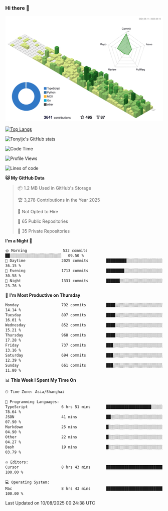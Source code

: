 ### Hi there 👋

![](./profile-3d-contrib/profile-green-animate.svg)

 

[![Top Langs](https://github-readme-stats.vercel.app/api/top-langs/?username=tonyljx)](https://github.com/anuraghazra/github-readme-stats)

![Tonyljx's GitHub stats](https://github-readme-stats.vercel.app/api?username=tonyljx&theme=default&show_icons=true)

 

<!--START_SECTION:waka-->
![Code Time](http://img.shields.io/badge/Code%20Time-1%2C403%20hrs-blue)

![Profile Views](http://img.shields.io/badge/Profile%20Views-0-blue)

![Lines of code](https://img.shields.io/badge/From%20Hello%20World%20I%27ve%20Written-2.3%20million%20lines%20of%20code-blue)

**🐱 My GitHub Data** 

> 📦 1.2 MB Used in GitHub's Storage 
 > 
> 🏆 3,278 Contributions in the Year 2025
 > 
> 🚫 Not Opted to Hire
 > 
> 📜 65 Public Repositories 
 > 
> 🔑 35 Private Repositories 
 > 
**I'm a Night 🦉** 

```text
🌞 Morning                532 commits         ██░░░░░░░░░░░░░░░░░░░░░░░   09.50 % 
🌆 Daytime                2025 commits        █████████░░░░░░░░░░░░░░░░   36.15 % 
🌃 Evening                1713 commits        ████████░░░░░░░░░░░░░░░░░   30.58 % 
🌙 Night                  1331 commits        ██████░░░░░░░░░░░░░░░░░░░   23.76 % 
```
📅 **I'm Most Productive on Thursday** 

```text
Monday                   792 commits         ████░░░░░░░░░░░░░░░░░░░░░   14.14 % 
Tuesday                  897 commits         ████░░░░░░░░░░░░░░░░░░░░░   16.01 % 
Wednesday                852 commits         ████░░░░░░░░░░░░░░░░░░░░░   15.21 % 
Thursday                 968 commits         ████░░░░░░░░░░░░░░░░░░░░░   17.28 % 
Friday                   737 commits         ███░░░░░░░░░░░░░░░░░░░░░░   13.16 % 
Saturday                 694 commits         ███░░░░░░░░░░░░░░░░░░░░░░   12.39 % 
Sunday                   661 commits         ███░░░░░░░░░░░░░░░░░░░░░░   11.80 % 
```


📊 **This Week I Spent My Time On** 

```text
🕑︎ Time Zone: Asia/Shanghai

💬 Programming Languages: 
TypeScript               6 hrs 51 mins       ████████████████████░░░░░   78.64 % 
JSON                     41 mins             ██░░░░░░░░░░░░░░░░░░░░░░░   07.90 % 
Markdown                 25 mins             █░░░░░░░░░░░░░░░░░░░░░░░░   04.90 % 
Other                    22 mins             █░░░░░░░░░░░░░░░░░░░░░░░░   04.27 % 
Bash                     19 mins             █░░░░░░░░░░░░░░░░░░░░░░░░   03.79 % 

🔥 Editors: 
Cursor                   8 hrs 43 mins       █████████████████████████   100.00 % 

💻 Operating System: 
Mac                      8 hrs 43 mins       █████████████████████████   100.00 % 
```


 Last Updated on 10/08/2025 00:24:38 UTC
<!--END_SECTION:waka-->
